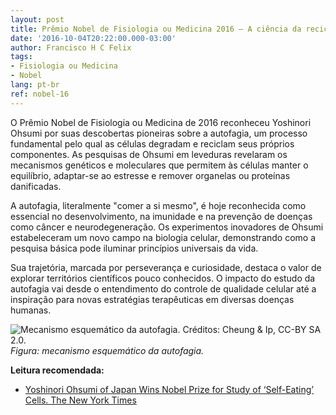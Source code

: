 ```yaml
---
layout: post
title: Prêmio Nobel de Fisiologia ou Medicina 2016 – A ciência da reciclagem celular
date: '2016-10-04T20:22:00.000-03:00'
author: Francisco H C Felix
tags:
- Fisiologia ou Medicina
- Nobel
lang: pt-br
ref: nobel-16
---
```


O Prêmio Nobel de Fisiologia ou Medicina de 2016 reconheceu Yoshinori Ohsumi por suas descobertas pioneiras sobre a autofagia, um processo fundamental pelo qual as células degradam e reciclam seus próprios componentes. As pesquisas de Ohsumi em leveduras revelaram os mecanismos genéticos e moleculares que permitem às células manter o equilíbrio, adaptar-se ao estresse e remover organelas ou proteínas danificadas.

A autofagia, literalmente "comer a si mesmo", é hoje reconhecida como essencial no desenvolvimento, na imunidade e na prevenção de doenças como câncer e neurodegeneração. Os experimentos inovadores de Ohsumi estabeleceram um novo campo na biologia celular, demonstrando como a pesquisa básica pode iluminar princípios universais da vida.

Sua trajetória, marcada por perseverança e curiosidade, destaca o valor de explorar territórios científicos pouco conhecidos. O impacto do estudo da autofagia vai desde o entendimento do controle de qualidade celular até a inspiração para novas estratégias terapêuticas em diversas doenças humanas.

![Mecanismo esquemático da autofagia. Créditos: Cheung & Ip, CC-BY SA 2.0.](https://upload.wikimedia.org/wikipedia/commons/1/11/Autophagy.jpg)
_Figura: mecanismo esquemático da autofagia._

**Leitura recomendada:**

- [Yoshinori Ohsumi of Japan Wins Nobel Prize for Study of ‘Self-Eating’ Cells. The New York Times](https://www.nytimes.com/2016/10/04/science/yoshinori-ohsumi-nobel-prize-medicine.html)
